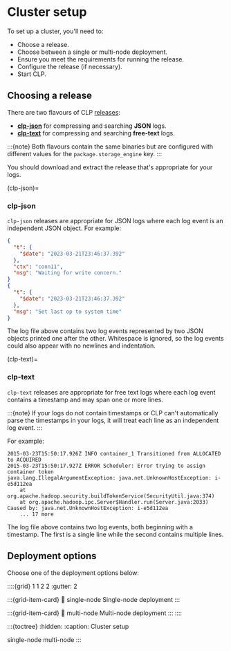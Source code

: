 # Cluster setup

To set up a cluster, you'll need to:

* Choose a release.
* Choose between a single or multi-node deployment.
* Ensure you meet the requirements for running the release.
* Configure the release (if necessary).
* Start CLP.

## Choosing a release

There are two flavours of CLP [releases][clp-releases]:

* **[clp-json](#clp-json)** for compressing and searching **JSON** logs.
* **[clp-text](#clp-text)** for compressing and searching **free-text** logs.

:::{note}
Both flavours contain the same binaries but are configured with different values for the
`package.storage_engine` key.
:::

You should download and extract the release that's appropriate for your logs.

(clp-json)=
### clp-json

`clp-json` releases are appropriate for JSON logs where each log event is an independent JSON
object. For example:

```json lines
{
  "t": {
    "$date": "2023-03-21T23:46:37.392"
  },
  "ctx": "conn11",
  "msg": "Waiting for write concern."
}
{
  "t": {
    "$date": "2023-03-21T23:46:37.392"
  },
  "msg": "Set last op to system time"
}
```

The log file above contains two log events represented by two JSON objects printed one after the
other. Whitespace is ignored, so the log events could also appear with no newlines and indentation.

(clp-text)=
### clp-text

`clp-text` releases are appropriate for free text logs where each log event contains a timestamp
and may span one or more lines.

:::{note}
If your logs do not contain timestamps or CLP can't automatically parse the timestamps in your logs,
it will treat each line as an independent log event.
:::

For example:

```
2015-03-23T15:50:17.926Z INFO container_1 Transitioned from ALLOCATED to ACQUIRED
2015-03-23T15:50:17.927Z ERROR Scheduler: Error trying to assign container token
java.lang.IllegalArgumentException: java.net.UnknownHostException: i-e5d112ea
	at org.apache.hadoop.security.buildTokenService(SecurityUtil.java:374)
	at org.apache.hadoop.ipc.Server$Handler.run(Server.java:2033)
Caused by: java.net.UnknownHostException: i-e5d112ea
	... 17 more
```

The log file above contains two log events, both beginning with a timestamp. The first is a single
line while the second contains multiple lines.

## Deployment options

Choose one of the deployment options below:

::::{grid} 1 1 2 2
:gutter: 2

:::{grid-item-card}
:link: single-node
Single-node deployment
:::

:::{grid-item-card}
:link: multi-node
Multi-node deployment
:::
::::

:::{toctree}
:hidden:
:caption: Cluster setup

single-node
multi-node
:::

[clp-releases]: https://github.com/y-scope/clp/releases
